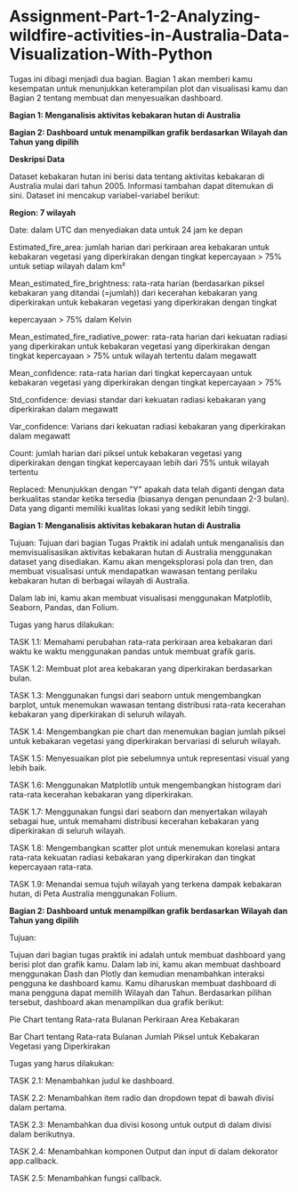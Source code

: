 # Assignment-Part-1-2-Analyzing-wildfire-activities-in-Australia-Data-Visualization-With-Python
Tugas ini dibagi menjadi dua bagian. Bagian 1 akan memberi kamu kesempatan untuk menunjukkan keterampilan plot dan visualisasi kamu dan Bagian 2 tentang membuat dan menyesuaikan dashboard.

**Bagian 1: Menganalisis aktivitas kebakaran hutan di Australia**

**Bagian 2: Dashboard untuk menampilkan grafik berdasarkan Wilayah dan Tahun yang dipilih**

**Deskripsi Data**

Dataset kebakaran hutan ini berisi data tentang aktivitas kebakaran di Australia mulai dari tahun 2005. Informasi tambahan dapat ditemukan di sini.
Dataset ini mencakup variabel-variabel berikut:

**Region: 7 wilayah**

Date: dalam UTC dan menyediakan data untuk 24 jam ke depan

Estimated_fire_area: jumlah harian dari perkiraan area kebakaran untuk kebakaran vegetasi yang diperkirakan dengan tingkat kepercayaan > 75% untuk setiap wilayah dalam km²

Mean_estimated_fire_brightness: rata-rata harian (berdasarkan piksel kebakaran yang ditandai (=jumlah)) dari kecerahan kebakaran yang diperkirakan untuk kebakaran vegetasi yang diperkirakan dengan tingkat 

kepercayaan > 75% dalam Kelvin

Mean_estimated_fire_radiative_power: rata-rata harian dari kekuatan radiasi yang diperkirakan untuk kebakaran vegetasi yang diperkirakan dengan tingkat kepercayaan > 75% untuk wilayah tertentu dalam megawatt

Mean_confidence: rata-rata harian dari tingkat kepercayaan untuk kebakaran vegetasi yang diperkirakan dengan tingkat kepercayaan > 75%

Std_confidence: deviasi standar dari kekuatan radiasi kebakaran yang diperkirakan dalam megawatt

Var_confidence: Varians dari kekuatan radiasi kebakaran yang diperkirakan dalam megawatt

Count: jumlah harian dari piksel untuk kebakaran vegetasi yang diperkirakan dengan tingkat kepercayaan lebih dari 75% untuk wilayah tertentu

Replaced: Menunjukkan dengan "Y" apakah data telah diganti dengan data berkualitas standar ketika tersedia (biasanya dengan penundaan 2-3 bulan). Data yang diganti memiliki kualitas lokasi yang sedikit lebih tinggi.

**Bagian 1: Menganalisis aktivitas kebakaran hutan di Australia**

Tujuan:
Tujuan dari bagian Tugas Praktik ini adalah untuk menganalisis dan memvisualisasikan aktivitas kebakaran hutan di Australia menggunakan dataset yang disediakan. Kamu akan mengeksplorasi pola dan tren, dan membuat visualisasi untuk mendapatkan wawasan tentang perilaku kebakaran hutan di berbagai wilayah di Australia.

Dalam lab ini, kamu akan membuat visualisasi menggunakan Matplotlib, Seaborn, Pandas, dan Folium.

Tugas yang harus dilakukan:

TASK 1.1: Memahami perubahan rata-rata perkiraan area kebakaran dari waktu ke waktu menggunakan pandas untuk membuat grafik garis.

TASK 1.2: Membuat plot area kebakaran yang diperkirakan berdasarkan bulan.

TASK 1.3: Menggunakan fungsi dari seaborn untuk mengembangkan barplot, untuk menemukan wawasan tentang distribusi rata-rata kecerahan kebakaran yang diperkirakan di seluruh wilayah.

TASK 1.4: Mengembangkan pie chart dan menemukan bagian jumlah piksel untuk kebakaran vegetasi yang diperkirakan bervariasi di seluruh wilayah.

TASK 1.5: Menyesuaikan plot pie sebelumnya untuk representasi visual yang lebih baik.

TASK 1.6: Menggunakan Matplotlib untuk mengembangkan histogram dari rata-rata kecerahan kebakaran yang diperkirakan.

TASK 1.7: Menggunakan fungsi dari seaborn dan menyertakan wilayah sebagai hue, untuk memahami distribusi kecerahan kebakaran yang diperkirakan di seluruh wilayah.

TASK 1.8: Mengembangkan scatter plot untuk menemukan korelasi antara rata-rata kekuatan radiasi kebakaran yang diperkirakan dan tingkat kepercayaan rata-rata.

TASK 1.9: Menandai semua tujuh wilayah yang terkena dampak kebakaran hutan, di Peta Australia menggunakan Folium.

**Bagian 2: Dashboard untuk menampilkan grafik berdasarkan Wilayah dan Tahun yang dipilih**

Tujuan:

Tujuan dari bagian tugas praktik ini adalah untuk membuat dashboard yang berisi plot dan grafik kamu.
Dalam lab ini, kamu akan membuat dashboard menggunakan Dash dan Plotly dan kemudian menambahkan interaksi pengguna ke dashboard kamu.
Kamu diharuskan membuat dashboard di mana pengguna dapat memilih Wilayah dan Tahun. Berdasarkan pilihan tersebut, dashboard akan menampilkan dua grafik berikut:


Pie Chart tentang Rata-rata Bulanan Perkiraan Area Kebakaran

Bar Chart tentang Rata-rata Bulanan Jumlah Piksel untuk Kebakaran Vegetasi yang Diperkirakan

Tugas yang harus dilakukan:


TASK 2.1: Menambahkan judul ke dashboard.

TASK 2.2: Menambahkan item radio dan dropdown tepat di bawah divisi dalam pertama.

TASK 2.3: Menambahkan dua divisi kosong untuk output di dalam divisi dalam berikutnya.

TASK 2.4: Menambahkan komponen Output dan input di dalam dekorator app.callback.

TASK 2.5: Menambahkan fungsi callback.
